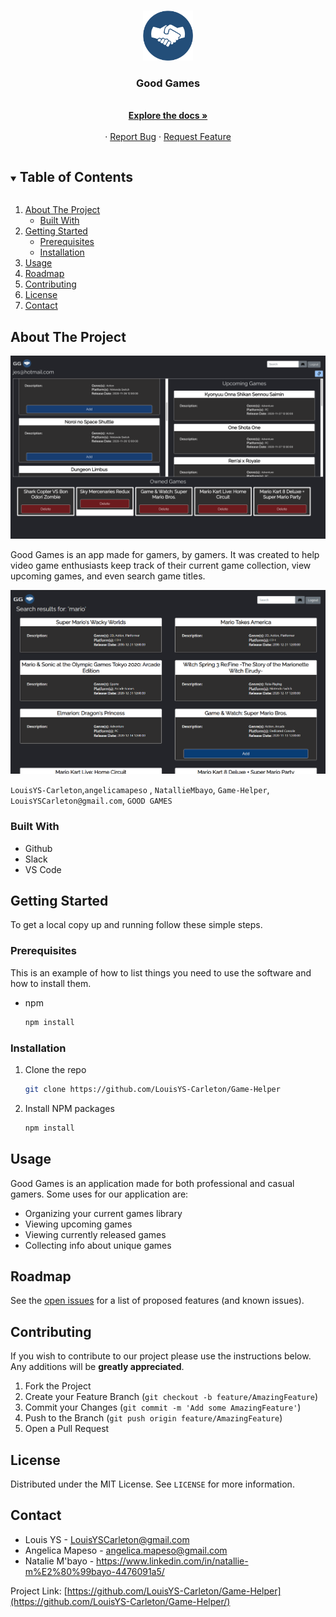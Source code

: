 <!-- PROJECT LOGO -->
<br />
<p align="center">
  <a href="https://github.com/LouisYS-Carleton/Game-Helper">
    <img src="./public/images/toppng.com-handshake-icon-png-shake-hands-icon-orange-542x542.png" alt="Logo" width="80" height="80">
  </a>

  <h3 align="center">Good Games</h3>

  <p align="center">
    <br />
    <a href="https://github.com/LouisYS-Carleton/Game-Helper"><strong>Explore the docs »</strong></a>
    <br />
    <br />
    ·
    <a href="https://github.com/LouisYS-Carleton/Game-Helper/issues">Report Bug</a>
    ·
    <a href="https://github.com/LouisYS-Carleton/Game-Helper/issues">Request Feature</a>
  </p>
</p>

<!-- TABLE OF CONTENTS -->
<details open="open">
  <summary><h2 style="display: inline-block">Table of Contents</h2></summary>
  <ol>
    <li>
      <a href="#about-the-project">About The Project</a>
      <ul>
        <li><a href="#built-with">Built With</a></li>
      </ul>
    </li>
    <li>
      <a href="#getting-started">Getting Started</a>
      <ul>
        <li><a href="#prerequisites">Prerequisites</a></li>
        <li><a href="#installation">Installation</a></li>
      </ul>
    </li>
    <li><a href="#usage">Usage</a></li>
    <li><a href="#roadmap">Roadmap</a></li>
    <li><a href="#contributing">Contributing</a></li>
    <li><a href="#license">License</a></li>
    <li><a href="#contact">Contact</a></li>
  </ol>
</details>

<!-- ABOUT THE PROJECT -->

## About The Project

<img src="./public/images/README.png" alt="Good Games">

Good Games is an app made for gamers, by gamers. It was created to help video game enthusiasts keep track of their current game collection, view upcoming games, and even search game titles.

<img src="./public/images/README_result.png" alt="Good Games">

`LouisYS-Carleton`,`angelicamapeso` , `NatallieMbayo`, `Game-Helper`, `LouisYSCarleton@gmail.com`, `GOOD GAMES`

### Built With

- Github
- Slack
- VS Code

<!-- GETTING STARTED -->

## Getting Started

To get a local copy up and running follow these simple steps.

### Prerequisites

This is an example of how to list things you need to use the software and how to install them.

- npm
  ```sh
  npm install
  ```

### Installation

1. Clone the repo
   ```sh
   git clone https://github.com/LouisYS-Carleton/Game-Helper
   ```
2. Install NPM packages
   ```sh
   npm install
   ```

<!-- USAGE EXAMPLES -->

## Usage

Good Games is an application made for both professional and casual gamers. Some uses for our application are:

- Organizing your current games library
- Viewing upcoming games
- Viewing currently released games
- Collecting info about unique games

<!-- ROADMAP -->

## Roadmap

See the [open issues](https://github.com/LouisYS-Carleton/Game-Helper/issues) for a list of proposed features (and known issues).

<!-- CONTRIBUTING -->

## Contributing

If you wish to contribute to our project please use the instructions below. Any additions will be **greatly appreciated**.

1. Fork the Project
2. Create your Feature Branch (`git checkout -b feature/AmazingFeature`)
3. Commit your Changes (`git commit -m 'Add some AmazingFeature'`)
4. Push to the Branch (`git push origin feature/AmazingFeature`)
5. Open a Pull Request

<!-- LICENSE -->

## License

Distributed under the MIT License. See `LICENSE` for more information.

<!-- CONTACT -->

## Contact

- Louis YS - LouisYSCarleton@gmail.com
- Angelica Mapeso - angelica.mapeso@gmail.com
- Natalie M'bayo - https://www.linkedin.com/in/natallie-m%E2%80%99bayo-4476091a5/

Project Link: [https://github.com/LouisYS-Carleton/Game-Helper](https://github.com/LouisYS-Carleton/Game-Helper/)
